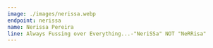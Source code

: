 ```yaml
---
image: ./images/nerissa.webp
endpoint: nerissa
name: Nerissa Pereira
line: Always Fussing over Everything...-"NeriSSa" NOT "NeRRisa"
---
```

